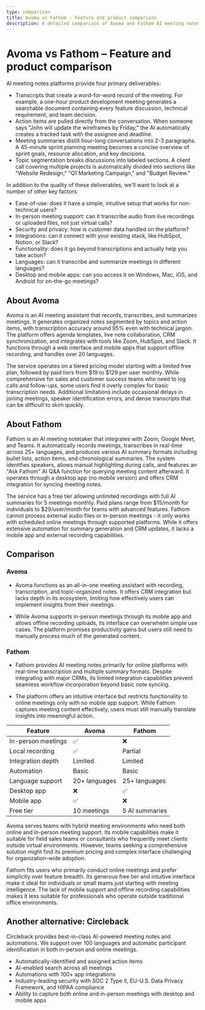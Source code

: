 ```yaml
---
type: comparison
title: Avoma vs Fathom – Feature and product comparison
description: A detailed comparison of Avoma and Fathom AI meeting notes platforms, analyzing their transcription capabilities, summary features, integrations, and support for in-person meetings.
---
```


# Avoma vs Fathom – Feature and product comparison

AI meeting notes platforms provide four primary deliverables:
* Transcripts that create a word-for-word record of the meeting. For example, a one-hour product development meeting generates a searchable document containing every feature discussion, technical requirement, and team decision.
* Action items are pulled directly from the conversation. When someone says "John will update the wireframes by Friday," the AI automatically creates a tracked task with the assignee and deadline.
* Meeting summaries distill hour-long conversations into 2-3 paragraphs. A 45-minute sprint planning meeting becomes a concise overview of sprint goals, resource allocation, and key decisions.
* Topic segmentation breaks discussions into labeled sections. A client call covering multiple projects is automatically divided into sections like "Website Redesign," "Q1 Marketing Campaign," and "Budget Review."

In addition to the quality of these deliverables, we'll want to look at a number of other key factors:
* Ease-of-use: does it have a simple, intuitive setup that works for non-technical users?
* In-person meeting support: can it transcribe audio from live recordings or uploaded files, not just virtual calls?
* Security and privacy: how is customer data handled on the platform?
* Integrations: can it connect with your existing stack, like HubSpot, Notion, or Slack?
* Functionality: does it go beyond transcriptions and actually help you take action?
* Languages: can it transcribe and summarize meetings in different languages?
* Desktop and mobile apps: can you access it on Windows, Mac, iOS, and Android for on-the-go meetings?

## About Avoma
Avoma is an AI meeting assistant that records, transcribes, and summarizes meetings. It generates organized notes segmented by topics and action items, with transcription accuracy around 95% even with technical jargon. The platform offers agenda templates, live note collaboration, CRM synchronization, and integrates with tools like Zoom, HubSpot, and Slack. It functions through a web interface and mobile apps that support offline recording, and handles over 20 languages.

The service operates on a tiered pricing model starting with a limited free plan, followed by paid tiers from $19 to $129 per user monthly. While comprehensive for sales and customer success teams who need to log calls and follow-ups, some users find it overly complex for basic transcription needs. Additional limitations include occasional delays in joining meetings, speaker identification errors, and dense transcripts that can be difficult to skim quickly.

## About Fathom
Fathom is an AI meeting notetaker that integrates with Zoom, Google Meet, and Teams. It automatically records meetings, transcribes in real-time across 25+ languages, and produces various AI summary formats including bullet lists, action items, and chronological summaries. The system identifies speakers, allows manual highlighting during calls, and features an "Ask Fathom" AI Q&A function for querying meeting content afterward. It operates through a desktop app (no mobile version) and offers CRM integration for syncing meeting notes.

The service has a free tier allowing unlimited recordings with full AI summaries for 5 meetings monthly. Paid plans range from $15/month for individuals to $29/user/month for teams with advanced features. Fathom cannot process external audio files or in-person meetings - it only works with scheduled online meetings through supported platforms. While it offers extensive automation for summary generation and CRM updates, it lacks a mobile app and external recording capabilities.

## Comparison
### Avoma

* Avoma functions as an all-in-one meeting assistant with recording, transcription, and topic-organized notes. It offers CRM integration but lacks depth in its ecosystem, limiting how effectively users can implement insights from their meetings.

* While Avoma supports in-person meetings through its mobile app and allows offline recording uploads, its interface can overwhelm simple use cases. The platform promises productivity gains but users still need to manually process much of the generated content.

### Fathom

* Fathom provides AI meeting notes primarily for online platforms with real-time transcription and multiple summary formats. Despite integrating with major CRMs, its limited integration capabilities prevent seamless workflow incorporation beyond basic note syncing.

* The platform offers an intuitive interface but restricts functionality to online meetings only with no mobile app support. While Fathom captures meeting content effectively, users must still manually translate insights into meaningful action.

| Feature | Avoma | Fathom |
|---------|-------|--------|
| In-person meetings | ✅ | ❌ |
| Local recording | ✅ | Partial |
| Integration depth | Limited | Limited |
| Automation | Basic | Basic |
| Language support | 20+ languages | 25+ languages |
| Desktop app | ❌ | ✅ |
| Mobile app | ✅ | ❌ |
| Free tier | 10 meetings | 5 AI summaries |

Avoma serves teams with hybrid meeting environments who need both online and in-person meeting support. Its mobile capabilities make it suitable for field sales teams or consultants who frequently meet clients outside virtual environments. However, teams seeking a comprehensive solution might find its premium pricing and complex interface challenging for organization-wide adoption.

Fathom fits users who primarily conduct online meetings and prefer simplicity over feature breadth. Its generous free tier and intuitive interface make it ideal for individuals or small teams just starting with meeting intelligence. The lack of mobile support and offline recording capabilities makes it less suitable for professionals who operate outside traditional office environments.

## Another alternative: Circleback
Circleback provides best-in-class AI-powered meeting notes and automations. We support over 100 languages and automatic participant identification in both in-person and online meetings.
* Automatically-identified and assigned action items
* AI-enabled search across all meetings
* Automations with 100+ app integrations
* Industry-leading security with SOC 2 Type II, EU-U.S. Data Privacy Framework, and HIPAA compliance
* Ability to capture both online and in-person meetings with desktop and mobile apps